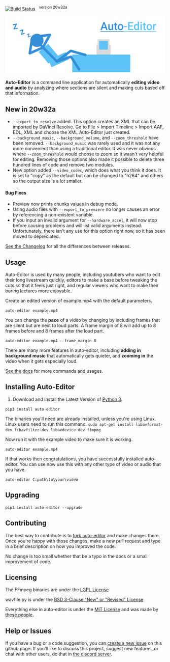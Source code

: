 [![Build Status](https://travis-ci.com/WyattBlue/auto-editor.svg?branch=master)](https://travis-ci.com/WyattBlue/auto-editor)
 &nbsp;&nbsp;<sup>version 20w32a</sup>

<p align="center"><img src="https://github.com/WyattBlue/auto-editor/blob/master/resources/auto-editor_banner.png" width="700"></p>

**Auto-Editor** is a command line application for automatically **editing video and audio** by analyzing where sections are silent and making cuts based off that information.

## New in 20w32a
 * `--export_to_resolve` added. This option creates an XML that can be imported by DaVinci Resolve. Go to File > Import Timeline > Import AAF, EDL, XML and choose the XML Auto-Editor just created.
 * `--background_music`, `--background_volume`, and `--zoom_threshold` have been removed. `--background_music` was rarely used and it was not any more convenient than using a traditional editor. It was never obvious where `--zoom_threshold` would choose to zoom so it wasn't very helpful for editing. Removing those options also made it possible to delete three hundred lines of code and remove two modules.
 * New option added `--video_codec`, which does what you think it does. It is set to "copy" as the default but can be changed to "h264" and others so the output size is a lot smaller.

#### Bug Fixes
 * Preview now prints chunks values in debug mode.
 * Using audio files with `--export_to_premiere` no longer causes an error by referencing a non-existent variable.
 * If you input an invalid argument for `--hardware_accel`, it will now stop before causing problems and will list valid arguments instead. Unfortunately, there isn't any use for this option right now, so it has been moved to depreciated.

[See the Changelog](https://github.com/WyattBlue/auto-editor/blob/master/resources/CHANGELOG.md) for all the differences between releases.

## Usage

Auto-Editor is used by many people, including youtubers who want to edit their long livestream quickly, editors to make a base before tweaking the cuts so that it feels just right, and regular viewers who want to make their boring lectures more enjoyable.

Create an edited version of example.mp4 with the default parameters.
```terminal
auto-editor example.mp4
```

You can change the **pace** of a video by changing by including frames that are silent but are next to loud parts. A frame margin of 8 will add up to 8 frames before and 8 frames after the loud part.

```terminal
auto-editor example.mp4 --frame_margin 8
```

There are many more features in auto-editor, including **adding in background music** that automatically gets quieter, and **zooming in** the video when it gets especially loud.

[See the docs](https://github.com/WyattBlue/auto-editor/blob/master/resources/docs.md) for more commands and usages.

## Installing Auto-Editor
 1. Download and Install the Latest Version of [Python 3](https://www.python.org/downloads/).

```terminal
pip3 install auto-editor
```

The binaries you'll need are already installed, unless you're using Linux.
Linux users need to run this command. `sudo apt-get install libavformat-dev libavfilter-dev libavdevice-dev ffmpeg`

Now run it with the example video to make sure it is working.

```terminal
auto-editor example.mp4
```

If that works then congratulations, you have successfully installed auto-editor. You can use now use this with any other type of video or audio that you have.

```terminal
auto-editor C:path\to\your\video
```


## Upgrading

```terminal
pip3 install auto-editor --upgrade
```

## Contributing
The best way to contribute is to [fork auto-editor](https://github.com/WyattBlue/auto-editor/fork) and make changes there. Once you're happy with those changes, make a new pull request and type in a brief description on how you improved the code.

No change is too small whether that be a typo in the docs or a small improvement of code.

## Licensing
The FFmpeg binaries are under the [LGPL License](https://github.com/WyattBlue/auto-editor/blob/master/auto_editor/win-ffmpeg/LICENSE.txt)

wavfile.py is under the [BSD 3-Clause "New" or "Revised" License](https://github.com/scipy/scipy/blob/master/LICENSE.txt)

Everything else in auto-editor is under the [MIT License](https://github.com/WyattBlue/auto-editor/blob/master/LICENSE) and was made by [these people.](https://github.com/WyattBlue/auto-editor/blob/master/resources/CREDITS.md)

## Help or Issues
If you have a bug or a code suggestion, you can [create a new issue](https://github.com/WyattBlue/auto-editor/issues/new) on this github page. If you'll like to discuss this project, suggest new features, or chat with other users, do that in [the discord server](https://discord.com/invite/kMHAWJJ).
